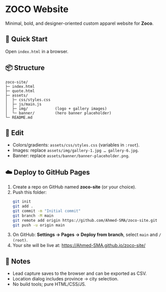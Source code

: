 # ZOCO Website

Minimal, bold, and designer-oriented custom apparel website for **Zoco**.

## 🚀 Quick Start
Open `index.html` in a browser.

## 📦 Structure
```
zoco-site/
├─ index.html
├─ quote.html
├─ assets/
│  ├─ css/styles.css
│  ├─ js/main.js
│  ├─ img/            (logo + gallery images)
│  └─ banner/         (hero banner placeholder)
└─ README.md
```

## 🎨 Edit
- Colors/gradients: `assets/css/styles.css` (variables in `:root`).
- Images: replace `assets/img/gallery-1.jpg … gallery-6.jpg`.
- Banner: replace `assets/banner/banner-placeholder.png`.

## ☁️ Deploy to GitHub Pages
1. Create a repo on GitHub named **zoco-site** (or your choice).
2. Push this folder:
   ```bash
   git init
   git add .
   git commit -m "Initial commit"
   git branch -M main
   git remote add origin https://github.com/Ahmed-SMA/zoco-site.git
   git push -u origin main
   ```
3. On GitHub: **Settings → Pages → Deploy from branch**, select `main` and `/ (root)`.
4. Your site will be live at: https://Ahmed-SMA.github.io/zoco-site/

## 🧩 Notes
- Lead capture saves to the browser and can be exported as CSV.
- Location dialog includes province → city selection.
- No build tools; pure HTML/CSS/JS.
